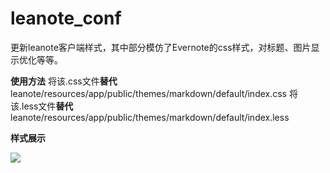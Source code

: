 # leanote_conf

更新leanote客户端样式，其中部分模仿了Evernote的css样式，对标题、图片显示优化等等。

**使用方法**
将该.css文件**替代** leanote/resources/app/public/themes/markdown/default/index.css 
将该.less文件**替代** leanote/resources/app/public/themes/markdown/default/index.less

**样式展示**

![](https://graysliver.oss-cn-shenzhen.aliyuncs.com/temp_20190402173059.JPG)


